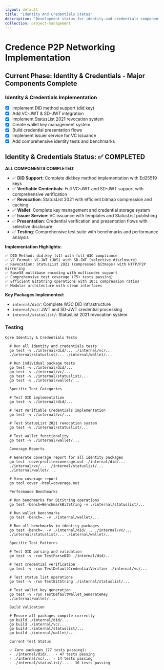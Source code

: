```yaml
---
layout: default
title: "Identity And Credentials Status"
description: "Development status for identity-and-credentials component"
collection: project-management
---
```


# Credence P2P Networking Implementation

## Current Phase: Identity & Credentials - Major Components Complete

### Identity & Credentials Implementation
- [x] Implement DID method support (did:key)
- [x] Add VC-JWT & SD-JWT integration
- [x] Implement StatusList 2021 revocation system
- [x] Create wallet key management system
- [x] Build credential presentation flows
- [x] Implement issuer service for VC issuance
- [x] Add comprehensive identity tests and benchmarks

## Identity & Credentials Status: ✅ COMPLETED

**ALL COMPONENTS COMPLETED:**
- ✅ **DID Support**: Complete did:key method implementation with Ed25519 keys
- ✅ **Verifiable Credentials**: Full VC-JWT and SD-JWT support with comprehensive verification  
- ✅ **Revocation**: StatusList 2021 with efficient bitmap compression and caching
- ✅ **Wallet**: Complete key management and credential storage system
- ✅ **Issuer Service**: VC issuance with templates and StatusList publishing
- ✅ **Presentation**: Credential verification and presentation flows with selective disclosure
- ✅ **Testing**: Comprehensive test suite with benchmarks and performance analysis

**Implementation Highlights:**
```
✅ DID Method: did:key (v1) with full W3C compliance
✅ VC Format: VC-JWT (JWS) with SD-JWT (selective disclosure)
✅ Revocation: StatusList 2021 (compressed bitmaps) with HTTP/P2P mirroring
✅ Base58 multibase encoding with multicodec support
✅ Comprehensive test coverage (75+ tests passing)
✅ Efficient BitString operations with 10:1 compression ratios
✅ Modular architecture with clean interfaces
```

**Key Packages Implemented:**
- `internal/did/`: Complete W3C DID infrastructure
- `internal/vc/`: JWT and SD-JWT credential processing
- `internal/statuslist/`: StatusList 2021 revocation system

### Testing
```
Core Identity & Credentials Tests

  # Run all identity and credentials tests
  go test -v ./internal/did/... ./internal/vc/...
  ./internal/statuslist/... ./internal/wallet/...

  # Run individual package tests
  go test -v ./internal/did/...
  go test -v ./internal/vc/...
  go test -v ./internal/statuslist/...
  go test -v ./internal/wallet/...

  Specific Test Categories

  # Test DID implementation
  go test -v ./internal/did/...

  # Test Verifiable Credentials implementation
  go test -v ./internal/vc/...

  # Test StatusList 2021 revocation system
  go test -v ./internal/statuslist/...

  # Test wallet functionality
  go test -v ./internal/wallet/...

  Coverage Reports

  # Generate coverage report for all identity packages
  go test -coverprofile=coverage.out ./internal/did/...
  ./internal/vc/... ./internal/statuslist/...
  ./internal/wallet/...

  # View coverage report
  go tool cover -html=coverage.out

  Performance Benchmarks

  # Run benchmarks for BitString operations
  go test -bench=BenchmarkBitString -v ./internal/statuslist/...

  # Run wallet benchmarks
  go test -bench=. -v ./internal/wallet/...

  # Run all benchmarks in identity packages
  go test -bench=. -v ./internal/did/... ./internal/vc/...
  ./internal/statuslist/... ./internal/wallet/...

  Specific Test Patterns

  # Test DID parsing and validation
  go test -v -run TestParseDID ./internal/did/...

  # Test credential verification
  go test -v -run TestDefaultCredentialVerifier ./internal/vc/...

  # Test status list operations
  go test -v -run TestBitString ./internal/statuslist/...

  # Test wallet key generation
  go test -v -run TestDefaultWallet_GenerateKey
  ./internal/wallet/...

  Build Validation

  # Ensure all packages compile correctly
  go build ./internal/did/...
  go build ./internal/vc/...
  go build ./internal/statuslist/...
  go build ./internal/wallet/...

  Current Test Status

  ✅ Core packages (77 tests passing):
  - ./internal/did/... - 47 tests passing
  - ./internal/vc/... - 14 tests passing
  - ./internal/statuslist/... - 16 tests passing
```